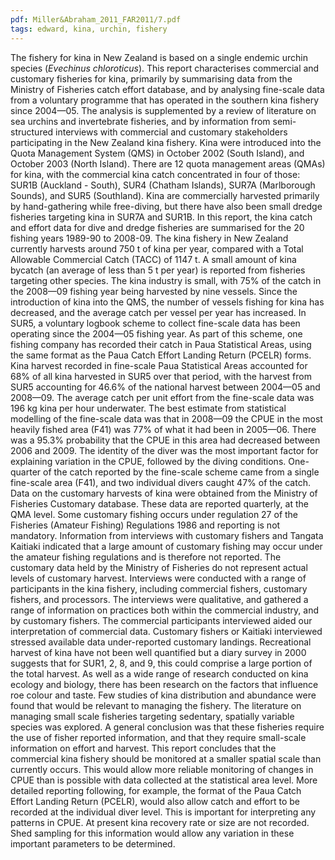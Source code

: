 ```yaml
---
pdf: Miller&Abraham_2011_FAR2011/7.pdf
tags: edward, kina, urchin, fishery
---
```

The fishery for kina in New Zealand is based on a single endemic urchin species (*Evechinus chloroticus*). This report characterises commercial and customary fisheries for kina, primarily by summarising data from the Ministry of Fisheries catch effort database, and by analysing fine-scale data from a voluntary programme that has operated in the southern kina fishery since 2004—05. The analysis is supplemented by a review of literature on sea urchins and invertebrate fisheries, and by information from semi-structured interviews with commercial and customary stakeholders participating in the New Zealand kina fishery. Kina were introduced into the Quota Management System (QMS) in October 2002 (South Island), and October 2003 (North Island). There are 12 quota management areas (QMAs) for kina, with the commercial kina catch concentrated in four of those: SUR1B (Auckland - South), SUR4 (Chatham Islands), SUR7A (Marlborough Sounds), and SUR5 (Southland). Kina are commercially harvested primarily by hand-gathering while free-diving, but there have also been small dredge fisheries targeting kina in SUR7A and SUR1B. In this report, the kina catch and effort data for dive and dredge fisheries are summarised for the 20 fishing years 1989-90 to 2008-09. The kina fishery in New Zealand currently harvests around 750 t of kina per year, compared with a Total Allowable Commercial Catch (TACC) of 1147 t. A small amount of kina bycatch (an average of less than 5 t per year) is reported from fisheries targeting other species. The kina industry is small, with 75% of the catch in the 2008—09 fishing year being harvested by nine vessels. Since the introduction of kina into the QMS, the number of vessels fishing for kina has decreased, and the average catch per vessel per year has increased. In SUR5, a voluntary logbook scheme to collect fine-scale data has been operating since the 2004—05 fishing year. As part of this scheme, one fishing company has recorded their catch in Paua Statistical Areas, using the same format as the Paua Catch Effort Landing Return (PCELR) forms. Kina harvest recorded in fine-scale Paua Statistical Areas accounted for 68% of all kina harvested in SUR5 over that period, with the harvest from SUR5 accounting for 46.6% of the national harvest between 2004—05 and 2008—09. The average catch per unit effort from the fine-scale data was 196 kg kina per hour underwater. The best estimate from statistical modelling of the fine-scale data was that in 2008—09 the CPUE in the most heavily fished area (F41) was 77% of what it had been in 2005—06. There was a 95.3% probability that the CPUE in this area had decreased between 2006 and 2009. The identity of the diver was the most important factor for explaining variation in the CPUE, followed by the diving conditions. One-quarter of the catch reported by the fine-scale scheme came from a single fine-scale area (F41), and two individual divers caught 47% of the catch. Data on the customary harvests of kina were obtained from the Ministry of Fisheries Customary database. These data are reported quarterly, at the QMA level. Some customary fishing occurs under regulation 27 of the Fisheries (Amateur Fishing) Regulations 1986 and reporting is not mandatory. Information from interviews with customary fishers and Tangata Kaitiaki indicated that a large amount of customary fishing may occur under the amateur fishing regulations and is therefore not reported. The customary data held by the Ministry of Fisheries do not represent actual levels of customary harvest. Interviews were conducted with a range of participants in the kina fishery, including commercial fishers, customary fishers, and processors. The interviews were qualitative, and gathered a range of information on practices both within the commercial industry, and by customary fishers. The commercial participants interviewed aided our interpretation of commercial data. Customary fishers or Kaitiaki interviewed stressed available data under-reported customary landings. Recreational harvest of kina have not been well quantified but a diary survey in 2000 suggests that for SUR1, 2, 8, and 9, this could comprise a large portion of the total harvest. As well as a wide range of research conducted on kina ecology and biology, there has been research on the factors that influence roe colour and taste. Few studies of kina distribution and abundance were found that would be relevant to managing the fishery. The literature on managing small scale fisheries targeting sedentary, spatially variable species was explored. A general conclusion was that these fisheries require the use of fisher reported information, and that they require small-scale information on effort and harvest. This report concludes that the commercial kina fishery should be monitored at a smaller spatial scale than currently occurs. This would allow more reliable monitoring of changes in CPUE than is possible with data collected at the statistical area level. More detailed reporting following, for example, the format of the Paua Catch Effort Landing Return (PCELR), would also allow catch and effort to be recorded at the individual diver level. This is important for interpreting any patterns in CPUE. At present kina recovery rate or size are not recorded. Shed sampling for this information would allow any variation in these important parameters to be determined.
